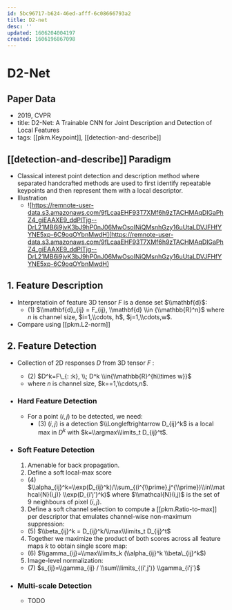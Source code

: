 ```yaml
---
id: 5bc96717-b624-46ed-afff-6c08666793a2
title: D2-net
desc: ''
updated: 1606204004197
created: 1606196867098
---
```

# D2-Net

## Paper Data

- 2019, CVPR
- title: D2-Net: A Trainable CNN for Joint Description and Detection of Local Features
- tags: [[pkm.Keypoint]], [[detection-and-describe]]

## [[detection-and-describe]] Paradigm

- Classical interest point detection and description method where separated handcrafted methods are used to first identify repeatable keypoints and then represent them with a local descriptor.
- Illustration
  - ![https://remnote-user-data.s3.amazonaws.com/9fLcaaEHF93T7XMf6h9zTACHMAqDIGaPhZ4_giEAAXE9_ddPlTjg--DrL21MB6i9jvK3bJ9hP0nJ06MwOsoINiQMsnhGzy16uUtaLDVJFHfYYNE5xp-6C9oqOYbnMwdH](https://remnote-user-data.s3.amazonaws.com/9fLcaaEHF93T7XMf6h9zTACHMAqDIGaPhZ4_giEAAXE9_ddPlTjg--DrL21MB6i9jvK3bJ9hP0nJ06MwOsoINiQMsnhGzy16uUtaLDVJFHfYYNE5xp-6C9oqOYbnMwdH) 

## 1. Feature Description

- Interpretatioin of feature 3D tensor $F$ is a dense set $\\mathbf{d}$:
  - (1)    $\\mathbf{d}_{ij} = F_{ij}, \\mathbf{d} \\in {\\mathbb{R}^n}$
    where $n$ is channel size, $i=1,\\cdots, h$, $j=1,\\cdots,w$.
- Compare using [[pkm.L2-norm]]

## 2. Feature Detection

- Collection of 2D responses $D$ from 3D tensor $F$ :
  - (2)   $D^k=F\_{: :k},   \\; D^k \\in{\\mathbb{R}^{h\\times w}}$
  - where $n$ is channel size, $k==1,\\cdots,n$.

- ### Hard Feature Detection
  - For a point $(i,j)$ to be detected, we need:
    - (3)   $(i,j)$ is a detection $\\Longleftrightarrow D_{ij}^k$ is a local max in $D^k$
      with $k=\\argmax\\limits_t D_{ij}^t$.

- ### Soft Feature Detection
  1. Amenable for back propagation.
  2. Define a soft local-max score
  - (4)      $\\alpha_{ij}^k=\\exp(D_{ij}^k)/\\sum_{(i^{\\prime},j^{\\prime})\\in\\mathcal{N}(i,j)} \\exp(D_{i'j'}^k)$ where $\\mathcal{N}(i,j)$ is the set of 9 neighbours of pixel $(i,j)$.
  3. Define a soft channel selection to compute a [[pkm.Ratio-to-max]] per descriptor that emulates channel-wise non-maximum suppression:
  - (5)     $\\beta_{ij}^k = D_{ij}^k/\\max\\limits_t D_{ij}^t$  
  4. Together we maximize the product of both scores across all feature maps $k$ to obtain single score map:
  - (6)     $\\gamma_{ij}=\\max\\limits_k (\\alpha_{ij}^k \\beta\_{ij}^k$)
  5. Image-level normalization:
  - (7)     $s_{ij}=\\gamma_{ij} / \\sum\\limits_{(i',j')} \\gamma_{i'j'}$

- ### Multi-scale Detection
  - TODO

